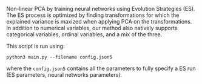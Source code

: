 Non-linear PCA by training neural networks using Evolution Strategies (ES). The ES process is optimized by finding transformations for which the explained variance is maxized when applying PCA on the transformations. In addition to numerical variables, our method also natively supports categorical variables,  ordinal variables, and a mix of the three.

This script is run using:

```
python3 main.py --filename config.json5
```

where the ```config.json5``` contains all the parameters to fully specify a ES run (ES parameters, neural networks parameters).

